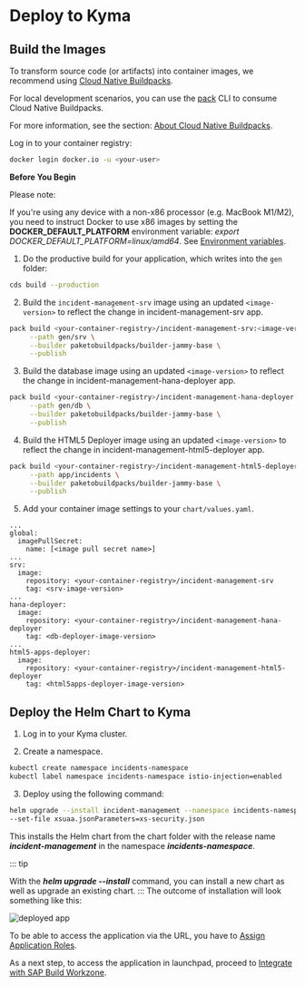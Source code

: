 # Deploy to Kyma

## Build the Images

To transform source code (or artifacts) into container images, we recommend using [Cloud Native Buildpacks](https://buildpacks.io/).

For local development scenarios, you can use the [pack](https://buildpacks.io/docs/tools/pack/) CLI to consume Cloud Native Buildpacks. 

For more information, see the section: [About Cloud Native Buildpacks](https://cap.cloud.sap/docs/guides/deployment/deploy-to-kyma?impl-variant=node#about-cloud-native-buildpacks).


Log in to your container registry:

```sh
docker login docker.io -u <your-user>

```
**Before You Begin**

Please note:

If you're using any device with a non-x86 processor (e.g. MacBook M1/M2), you need to instruct Docker to use x86 images by setting the **DOCKER_DEFAULT_PLATFORM** environment variable: *export DOCKER_DEFAULT_PLATFORM=linux/amd64*.
See [Environment variables](https://docs.docker.com/engine/reference/commandline/cli/#environment-variables).

1. Do the productive build for your application, which writes into the `gen` folder:

```sh
cds build --production
```

2. Build the `incident-management-srv` image using an updated `<image-version>` to reflect the change in incident-management-srv app.

```sh
pack build <your-container-registry>/incident-management-srv:<image-version> \
     --path gen/srv \
     --builder paketobuildpacks/builder-jammy-base \
     --publish
```

3. Build the database image using an updated `<image-version>` to reflect the change in incident-management-hana-deployer app.

```sh
pack build <your-container-registry>/incident-management-hana-deployer:<image-version> \
     --path gen/db \
     --builder paketobuildpacks/builder-jammy-base \
     --publish
```

4. Build the HTML5 Deployer image using an updated `<image-version>` to reflect the change in incident-management-html5-deployer app.

```sh
pack build <your-container-registry>/incident-management-html5-deployer:<image-version> \
     --path app/incidents \
     --builder paketobuildpacks/builder-jammy-base \
     --publish
```

5. Add your container image settings to your `chart/values.yaml`.

```yaml{4,7,8,9,13,14,18,19,23,24}
...
global:
  imagePullSecret:
    name: [<image pull secret name>] 
...
srv:
  image:
    repository: <your-container-registry>/incident-management-srv
    tag: <srv-image-version>
...
hana-deployer:
  image:
    repository: <your-container-registry>/incident-management-hana-deployer
    tag: <db-deployer-image-version>
...
html5-apps-deployer:
  image:
    repository: <your-container-registry>/incident-management-html5-deployer
    tag: <html5apps-deployer-image-version>
```

## Deploy the Helm Chart to Kyma

1. Log in to your Kyma cluster.

2. Create a namespace.
```sh
kubectl create namespace incidents-namespace
kubectl label namespace incidents-namespace istio-injection=enabled
```

3. Deploy using the following command:
```sh
helm upgrade --install incident-management --namespace incidents-namespace ./chart \
--set-file xsuaa.jsonParameters=xs-security.json
```
This installs the Helm chart from the chart folder with the release name ***incident-management*** in the namespace ***incidents-namespace***.

::: tip

With the ***helm upgrade --install*** command, you can install a new chart as well as upgrade an existing chart.
:::
The outcome of installation will look something like this:

![deployed app](./images/deployedapp.png)

To be able to access the application via the URL, you have to [Assign Application Roles](https://developers.sap.com/tutorials/user-role-assignment.html).

As a next step, to access the application in launchpad, proceed to [Integrate with SAP Build Workzone](https://developers.sap.com/tutorials/integrate-with-work-zone.html).
